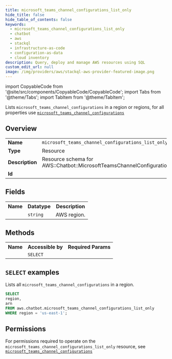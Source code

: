 ```yaml
---
title: microsoft_teams_channel_configurations_list_only
hide_title: false
hide_table_of_contents: false
keywords:
  - microsoft_teams_channel_configurations_list_only
  - chatbot
  - aws
  - stackql
  - infrastructure-as-code
  - configuration-as-data
  - cloud inventory
description: Query, deploy and manage AWS resources using SQL
custom_edit_url: null
image: /img/providers/aws/stackql-aws-provider-featured-image.png
---
```


import CopyableCode from '@site/src/components/CopyableCode/CopyableCode';
import Tabs from '@theme/Tabs';
import TabItem from '@theme/TabItem';

Lists <code>microsoft_teams_channel_configurations</code> in a region or regions, for all properties use <a href="/providers/aws/serviceName/microsoft_teams_channel_configurations/"><code>microsoft_teams_channel_configurations</code></a>

## Overview
<table><tbody>
<tr><td><b>Name</b></td><td><code>microsoft_teams_channel_configurations_list_only</code></td></tr>
<tr><td><b>Type</b></td><td>Resource</td></tr>
<tr><td><b>Description</b></td><td>Resource schema for AWS::Chatbot::MicrosoftTeamsChannelConfiguration.</td></tr>
<tr><td><b>Id</b></td><td><CopyableCode code="aws.chatbot.microsoft_teams_channel_configurations_list_only" /></td></tr>
</tbody></table>

## Fields
<table><tbody><tr><th>Name</th><th>Datatype</th><th>Description</th></tr><tr><td><CopyableCode code="region" /></td><td><code>string</code></td><td>AWS region.</td></tr>
</tbody></table>

## Methods

<table><tbody>
  <tr>
    <th>Name</th>
    <th>Accessible by</th>
    <th>Required Params</th>
  </tr>
  <tr>
    <td><CopyableCode code="list_resources" /></td>
    <td><code>SELECT</code></td>
    <td><CopyableCode code="region" /></td>
  </tr>
</tbody></table>

## `SELECT` examples
Lists all <code>microsoft_teams_channel_configurations</code> in a region.
```sql
SELECT
region,
arn
FROM aws.chatbot.microsoft_teams_channel_configurations_list_only
WHERE region = 'us-east-1';
```


## Permissions

For permissions required to operate on the <code>microsoft_teams_channel_configurations_list_only</code> resource, see <a href="/providers/aws/chatbot/microsoft_teams_channel_configurations/#permissions"><code>microsoft_teams_channel_configurations</code></a>

